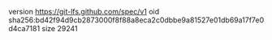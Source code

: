 version https://git-lfs.github.com/spec/v1
oid sha256:bd42f94d9cb2873000f8f88a8eca2c0dbbe9a81527e01db69a17f7e0d4ca7181
size 29241
